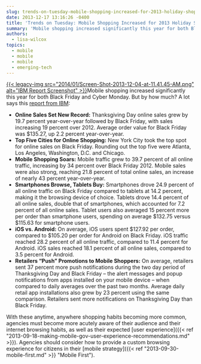 ```yaml
---
slug: trends-on-tuesday-mobile-shopping-increased-for-2013-holiday-shopping
date: 2013-12-17 13:16:26 -0400
title: 'Trends on Tuesday: Mobile Shopping Increased for 2013 Holiday Shopping'
summary: 'Mobile shopping increased significantly this year for both Black Friday and Cyber Monday. But by how much? A lot says this report from IBM: Online Sales Set New Record: Thanksgiving Day online sales grew by 19.7 percent year-over-year followed by Black Friday, with sales increasing 19 percent over 2012.'
authors:
  - lisa-wilcox
topics:
  - mobile
  - mobile
  - mobile
  - emerging-tech
---
```


[{{< legacy-img src="2014/01/Screen-Shot-2013-12-04-at-11.41.45-AM.png" alt="IBM Report Screenshot" >}}](https://s3.amazonaws.com/digitalgov/_legacy-img/2014/01/Screen-Shot-2013-12-04-at-11.41.45-AM.png)Mobile shopping increased significantly this year for both Black Friday and Cyber Monday. But by how much? A lot says this [report from IBM](http://www-01.ibm.com/software/marketing-solutions/benchmark-reports/black-friday-2013.html):

  * **Online Sales Set New Record:** Thanksgiving Day online sales grew by 19.7 percent year-over-year followed by Black Friday, with sales increasing 19 percent over 2012. Average order value for Black Friday was $135.27, up 2.2 percent year-over-year.
  * **Top Five Cities for Online Shopping:** New York City took the top spot for online sales on Black Friday. Rounding out the top five were Atlanta, Los Angeles, Washington, D.C. and Chicago.
  * **Mobile Shopping Soars:** Mobile traffic grew to 39.7 percent of all online traffic, increasing by 34 percent over Black Friday 2012. Mobile sales were also strong, reaching 21.8 percent of total online sales, an increase of nearly 43 percent year-over-year.
  * **Smartphones Browse, Tablets Buy:** Smartphones drove 24.9 percent of all online traffic on Black Friday compared to tablets at 14.2 percent, making it the browsing device of choice. Tablets drove 14.4 percent of all online sales, double that of smartphones, which accounted for 7.2 percent of all online sales. Tablet users also averaged 15 percent more per order than smartphone users, spending on average $132.75 versus $115.63 for smartphone users.
  * **iOS vs. Android:** On average, iOS users spent $127.92 per order, compared to $105.20 per order for Android on Black Friday. iOS traffic reached 28.2 percent of all online traffic, compared to 11.4 percent for Android. iOS sales reached 18.1 percent of all online sales, compared to 3.5 percent for Android.
  * **Retailers “Push” Promotions to Mobile Shoppers:** On average, retailers sent 37 percent more push notifications during the two day period of Thanksgiving Day and Black Friday – the alert messages and popup notifications from apps installed on your mobile device – when compared to daily averages over the past two months. Average daily retail app installations also grew by 23 percent using the same comparison. Retailers sent more notifications on Thanksgiving Day than Black Friday.

With these anytime, anywhere shopping habits becoming more common, agencies must become more acutely aware of their audience and their internet browsing habits, as well as their expected [user experience]({{< ref "2013-09-18-making-mobile-gov-user-experience-recommendations.md" >}}). Agencies should consider how to provide a custom browsing experience for citizens in their [mobile strategy]({{< ref "2013-09-30-mobile-first.md" >}} "Mobile First").